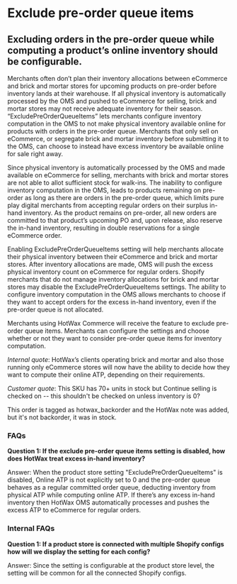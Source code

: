 # Exclude pre-order queue items

## Excluding orders in the pre-order queue while computing a product’s online inventory should be configurable. 

Merchants often don’t plan their inventory allocations between eCommerce and brick and mortar stores for upcoming products on pre-order before inventory lands at their warehouse. If all physical inventory is automatically processed by the OMS and pushed to eCommerce for selling, brick and mortar stores may not receive adequate inventory for their season. “ExcludePreOrderQueueItems” lets merchants configure inventory computation in the OMS to not make physical inventory available online for products with orders in the pre-order queue. Merchants that only sell on eCommerce, or segregate brick and mortar inventory before submitting it to the OMS, can choose to instead have excess inventory be available online for sale right away.

Since physical inventory is automatically processed by the OMS and made available on eCommerce for selling, merchants with brick and mortar stores are not able to allot sufficient stock for walk-ins. The inability to configure inventory computation in the OMS, leads to products remaining on pre-order as long as there are orders in the pre-order queue, which limits pure play digital merchants from accepting regular orders on their surplus in-hand inventory. As the product remains on pre-order, all new orders are committed to that product’s upcoming PO and, upon release, also reserve the in-hand inventory, resulting in double reservations for a single eCommerce order.

Enabling ExcludePreOrderQueueItems setting will help merchants allocate their physical inventory between their eCommerce and brick and mortar stores. After inventory allocations are made, OMS will push the excess physical inventory count on eCommerce for regular orders. Shopify merchants that do not manage inventory allocations for brick and mortar stores may disable the ExcludePreOrderQueueItems settings. The ability to configure inventory computation in the OMS allows merchants to choose if they want to accept orders for the excess in-hand inventory, even if the pre-order queue is not allocated.

Merchants using HotWax Commerce will receive the feature to exclude pre-order queue items. Merchants can configure the settings and choose whether or not they want to consider pre-order queue items for inventory computation.

*Internal quote*: HotWax’s clients operating brick and mortar and also those running only eCommerce stores will now have the ability to decide how they want to compute their online ATP, depending on their requirements.


*Customer quote*: This SKU has 70+ units in stock but Continue selling is checked on -- this shouldn't be checked on unless inventory is 0? 

This order is tagged as hotwax_backorder and the HotWax note was added, but it's not backorder, it was in stock.


### FAQs

**Question 1: If the exclude pre-order queue items setting is disabled, how does HotWax treat excess in-hand inventory?**

Answer: When the product store setting "ExcludePreOrderQueueItems" is disabled, Online ATP is not explicitly set to 0 and the pre-order queue behaves as a regular committed order queue, deducting inventory from physical ATP while computing online ATP. If there’s any excess in-hand inventory then HotWax OMS automatically processes and pushes the excess ATP to eCommerce for regular orders.

### Internal FAQs

**Question 1: If a product store is connected with multiple Shopify configs how will we display the setting for each config?**

Answer: Since the setting is configurable at the product store level, the setting will be common for all the connected Shopify configs.
